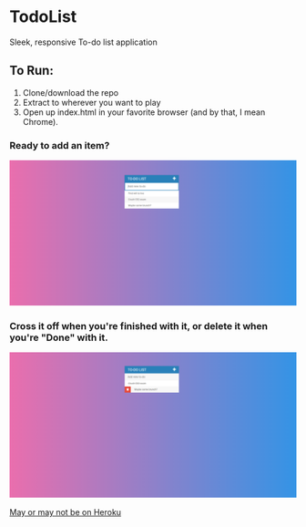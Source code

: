 # TodoList
Sleek, responsive To-do list application


## To Run:
1. Clone/download the repo
2. Extract to wherever you want to play
3. Open up index.html in your favorite browser (and by that, I mean Chrome).


### Ready to add an item?
![Screenshot](assets/img/screen1.PNG)


### Cross it off when you're finished with it, or delete it when you're "Done" with it.
![Screenshot](assets/img/screen2.PNG)

[May or may not be on Heroku](http://toodool.herokuapp.com)
